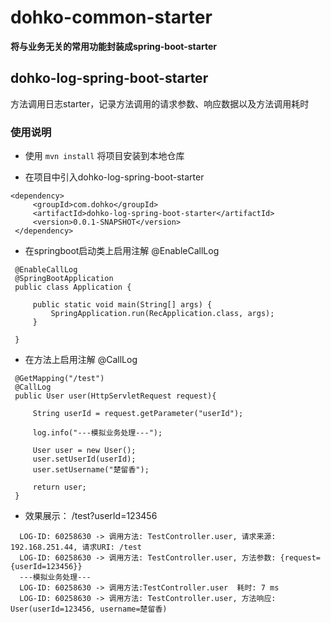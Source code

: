# dohko-common-starter
**将与业务无关的常用功能封装成spring-boot-starter**




## dohko-log-spring-boot-starter
方法调用日志starter，记录方法调用的请求参数、响应数据以及方法调用耗时

### 使用说明
* 使用 `mvn install` 将项目安装到本地仓库

* 在项目中引入dohko-log-spring-boot-starter
```
<dependency>
     <groupId>com.dohko</groupId>
     <artifactId>dohko-log-spring-boot-starter</artifactId>
     <version>0.0.1-SNAPSHOT</version>
 </dependency>
 ```
 
* 在springboot启动类上启用注解 @EnableCallLog
```
 @EnableCallLog
 @SpringBootApplication
 public class Application {
 
     public static void main(String[] args) {
         SpringApplication.run(RecApplication.class, args);
     }
 
 }
 ```
 
* 在方法上启用注解 @CallLog
```
 @GetMapping("/test")
 @CallLog
 public User user(HttpServletRequest request){

     String userId = request.getParameter("userId");

     log.info("---模拟业务处理---");

     User user = new User();
     user.setUserId(userId);
     user.setUsername("楚留香");

     return user;
 }
 ```
 
 * 效果展示： /test?userId=123456
 ```
   LOG-ID: 60258630 -> 调用方法: TestController.user, 请求来源: 192.168.251.44, 请求URI: /test
   LOG-ID: 60258630 -> 调用方法: TestController.user, 方法参数: {request={userId=123456}}
   ---模拟业务处理---
   LOG-ID: 60258630 -> 调用方法:TestController.user  耗时: 7 ms
   LOG-ID: 60258630 -> 调用方法: TestController.user, 方法响应: User(userId=123456, username=楚留香)
```
 



